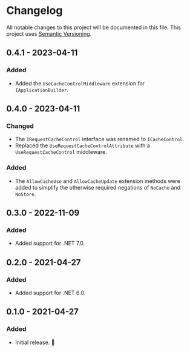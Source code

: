 # Changelog

All notable changes to this project will be documented in this file.
This project uses [Semantic Versioning](https://semver.org/spec/v2.0.0.html).

## 0.4.1 - 2023-04-11

### Added

- Added the `UseCacheControlMiddleware` extension for `IApplicationBuilder`.

## 0.4.0 - 2023-04-11

### Changed

- The `IRequestCacheControl` interface was renamed to `ICacheControl`.
- Replaced the `UseRequestCacheControlAttribute` with a `UseRequestCacheControl` middleware.

### Added

- The `AllowCacheUse` and `AllowCacheUpdate` extension methods were added
  to simplify the otherwise required negations of `NoCache` and `NoStore`.

## 0.3.0 - 2022-11-09

### Added

- Added support for .NET 7.0.

## 0.2.0 - 2021-04-27

### Added

- Added support for .NET 6.0.

## 0.1.0 - 2021-04-27

### Added

- Initial release. 🎉
